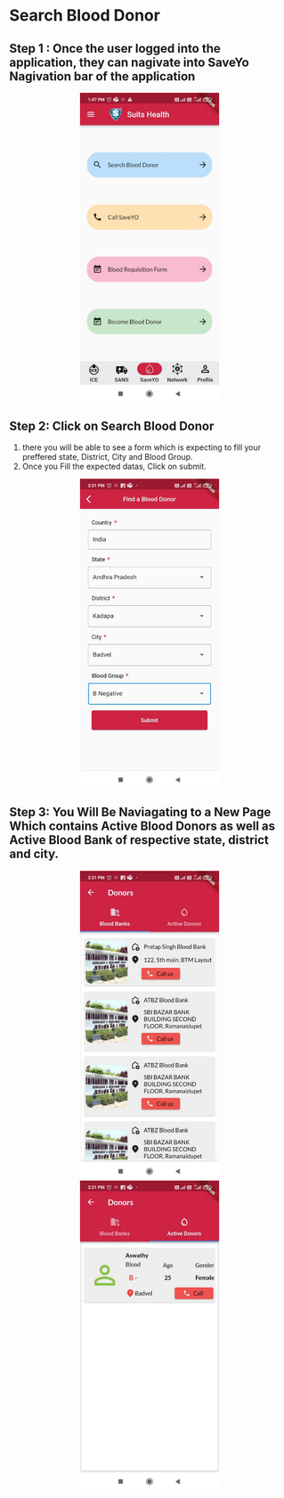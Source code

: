# Search Blood Donor

## Step 1 : Once the user logged into the application, they can nagivate into SaveYo Nagivation bar of the application

  <div style="display: flex; justify-content: center;">
  <img src="./images/mobile/serach-blood-donor/blooddonor1.jpg" alt="Logo" width="250">
</div>

## Step 2: Click on Search Blood Donor 

   1. there you will be able to see a form which is expecting to fill your preffered state, District, City and Blood Group. 
   2. Once you Fill the expected datas, Click on submit.

<div style="display: flex; justify-content: center;">
  <img src="./images/mobile/serach-blood-donor/blooddonor2.jpg" alt="Logo" width="250">
</div>


## Step 3: You Will Be Naviagating to a New Page Which contains Active Blood Donors as well as Active Blood Bank of respective state, district and city.

<div style="display: flex; justify-content: center;">
  <img src="./images/mobile/serach-blood-donor/blooddonor3.jpg" alt="Logo" width="250">
</div>
<div style="display: flex; justify-content: center;">
  <img src="./images/mobile/serach-blood-donor/blooddonor4.jpg" alt="Logo" width="250">
</div>